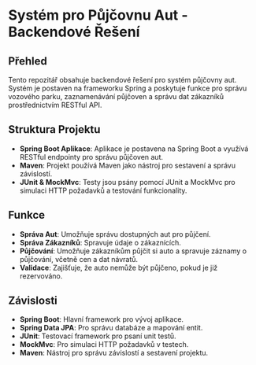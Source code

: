 # Systém pro Půjčovnu Aut - Backendové Řešení

## Přehled

Tento repozitář obsahuje backendové řešení pro systém půjčovny aut. Systém je postaven na frameworku Spring a poskytuje funkce pro správu vozového parku, zaznamenávání půjčoven a správu dat zákazníků prostřednictvím RESTful API.

## Struktura Projektu

- **Spring Boot Aplikace**: Aplikace je postavena na Spring Boot a využívá RESTful endpointy pro správu půjčoven aut.
- **Maven**: Projekt používá Maven jako nástroj pro sestavení a správu závislostí.
- **JUnit & MockMvc**: Testy jsou psány pomocí JUnit a MockMvc pro simulaci HTTP požadavků a testování funkcionality.

## Funkce

- **Správa Aut**: Umožňuje správu dostupných aut pro půjčení.
- **Správa Zákazníků**: Spravuje údaje o zákaznících.
- **Půjčování**: Umožňuje zákazníkům půjčit si auto a spravuje záznamy o půjčování, včetně cen a dat návratů.
- **Validace**: Zajišťuje, že auto nemůže být půjčeno, pokud je již rezervováno.

## Závislosti

- **Spring Boot**: Hlavní framework pro vývoj aplikace.
- **Spring Data JPA**: Pro správu databáze a mapování entit.
- **JUnit**: Testovací framework pro psaní unit testů.
- **MockMvc**: Pro simulaci HTTP požadavků v testech.
- **Maven**: Nástroj pro správu závislostí a sestavení projektu.

